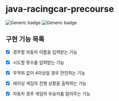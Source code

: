 # java-racingcar-precourse

![Generic badge](https://img.shields.io/badge/precourse-week2-green.svg)
![Generic badge](https://img.shields.io/badge/JDK-21-blue.svg)

## 구현 기능 목록

- [x] 경주할 자동차 이름을 입력받는 기능

- [x] 시도할 횟수를 입력받는 기능

- [x] 무작위 값이 4이상일 경우 전진하는 기능

- [x] 레이싱 게임의 진행 상황을 출력하는 기능

- [x] 자동차 경주 게임의 우승자를 알려주는 기능